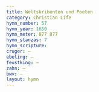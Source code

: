 ```yaml
---
title: Weltskribenten und Poeten
category: Christian Life
hymn_number: 57
hymn_year: 1650
hymn_meter: 877 877
hymn_stanzas: 7
hymn_scripture: 
cruger: —
ebeling: —
feustking: —
zahn: —
bwv: —
layout: hymn
---
```

<br>

